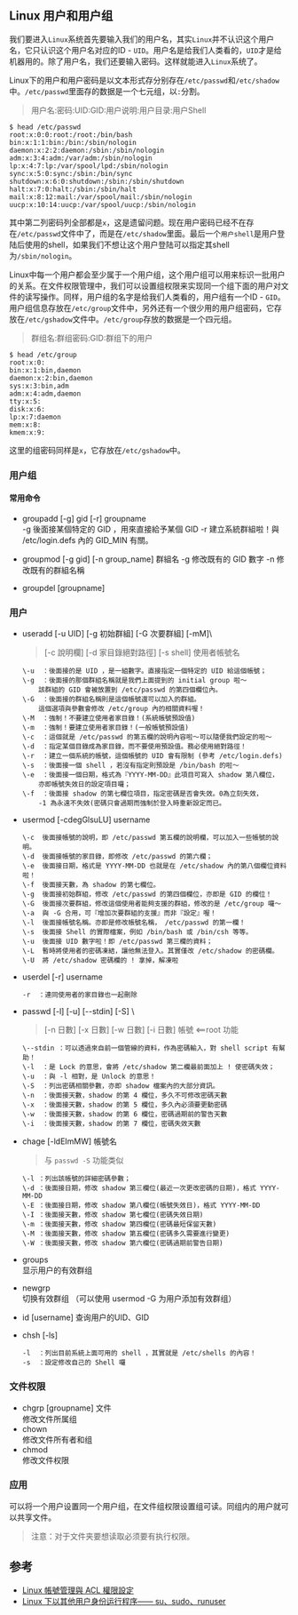 ## Linux 用户和用户组
我们要进入`Linux`系统首先要输入我们的用户名，其实`Linux`并不认识这个用户名，它只认识这个用户名对应的ID - `UID`。用户名是给我们人类看的，`UID`才是给机器用的。除了用户名，我们还要输入密码。这样就能进入`Linux`系统了。

Linux下的用户和用户密码是以文本形式存分别存在`/etc/passwd`和`/etc/shadow`中。`/etc/passwd`里面存的数据是一个七元组，以`:`分割。
> 用户名:密码:UID:GID:用户说明:用户目录:用户Shell
``` shell
$ head /etc/passwd
root:x:0:0:root:/root:/bin/bash
bin:x:1:1:bin:/bin:/sbin/nologin
daemon:x:2:2:daemon:/sbin:/sbin/nologin
adm:x:3:4:adm:/var/adm:/sbin/nologin
lp:x:4:7:lp:/var/spool/lpd:/sbin/nologin
sync:x:5:0:sync:/sbin:/bin/sync
shutdown:x:6:0:shutdown:/sbin:/sbin/shutdown
halt:x:7:0:halt:/sbin:/sbin/halt
mail:x:8:12:mail:/var/spool/mail:/sbin/nologin
uucp:x:10:14:uucp:/var/spool/uucp:/sbin/nologin
```
其中第二列密码列全部都是`x`，这是遗留问题。现在用户密码已经不在存在`/etc/passwd`文件中了，而是在`/etc/shadow`里面。最后一个`用户shell`是用户登陆后使用的shell，如果我们不想让这个用户登陆可以指定其shell为`/sbin/nologin`。

Linux中每一个用户都会至少属于一个用户组，这个用户组可以用来标识一批用户的关系。在文件权限管理中，我们可以设置组权限来实现同一个组下面的用户对文件的读写操作。同样，用户组的名字是给我们人类看的，用户组有一个ID - `GID`。用户组信息存放在`/etc/group`文件中，另外还有一个很少用的用户组密码，它存放在`/etc/gshadow`文件中。`/etc/group`存放的数据是一个四元组。
> 群组名:群组密码:GID:群组下的用户
```
$ head /etc/group
root:x:0:
bin:x:1:bin,daemon
daemon:x:2:bin,daemon
sys:x:3:bin,adm
adm:x:4:adm,daemon
tty:x:5:
disk:x:6:
lp:x:7:daemon
mem:x:8:
kmem:x:9:
```
这里的组密码同样是`x`，它存放在`/etc/gshadow`中。


### 用户组
#### 常用命令  
- groupadd [-g] gid [-r] groupname    
    \-g  後面接某個特定的 GID ，用來直接給予某個 GID 
    \-r  建立系統群組啦！與 /etc/login.defs 內的 GID_MIN 有關。   

- groupmod [-g gid] [-n group_name] 群組名
    \-g  修改既有的 GID 數字
    \-n  修改既有的群組名稱

- groupdel [groupname]

### 用户

- useradd [-u UID] [-g 初始群組] [-G 次要群組] [-mM]\
    >  [-c 說明欄] [-d 家目錄絕對路徑] [-s shell] 使用者帳號名
    ```
    \-u  ：後面接的是 UID ，是一組數字。直接指定一個特定的 UID 給這個帳號；
    \-g  ：後面接的那個群組名稱就是我們上面提到的 initial group 啦～
        該群組的 GID 會被放置到 /etc/passwd 的第四個欄位內。
    \-G  ：後面接的群組名稱則是這個帳號還可以加入的群組。
        這個選項與參數會修改 /etc/group 內的相關資料喔！
    \-M  ：強制！不要建立使用者家目錄！(系統帳號預設值)
    \-m  ：強制！要建立使用者家目錄！(一般帳號預設值)
    \-c  ：這個就是 /etc/passwd 的第五欄的說明內容啦～可以隨便我們設定的啦～
    \-d  ：指定某個目錄成為家目錄，而不要使用預設值。務必使用絕對路徑！
    \-r  ：建立一個系統的帳號，這個帳號的 UID 會有限制 (參考 /etc/login.defs)
    \-s  ：後面接一個 shell ，若沒有指定則預設是 /bin/bash 的啦～
    \-e  ：後面接一個日期，格式為『YYYY-MM-DD』此項目可寫入 shadow 第八欄位，
        亦即帳號失效日的設定項目囉；
    \-f  ：後面接 shadow 的第七欄位項目，指定密碼是否會失效。0為立刻失效，
        -1 為永遠不失效(密碼只會過期而強制於登入時重新設定而已。
    ```

- usermod [-cdegGlsuLU] username 
    ```      
    \-c  後面接帳號的說明，即 /etc/passwd 第五欄的說明欄，可以加入一些帳號的說明。
    \-d  後面接帳號的家目錄，即修改 /etc/passwd 的第六欄；
    \-e  後面接日期，格式是 YYYY-MM-DD 也就是在 /etc/shadow 內的第八個欄位資料啦！
    \-f  後面接天數，為 shadow 的第七欄位。
    \-g  後面接初始群組，修改 /etc/passwd 的第四個欄位，亦即是 GID 的欄位！
    \-G  後面接次要群組，修改這個使用者能夠支援的群組，修改的是 /etc/group 囉～
    \-a  與 -G 合用，可『增加次要群組的支援』而非『設定』喔！
    \-l  後面接帳號名稱。亦即是修改帳號名稱， /etc/passwd 的第一欄！
    \-s  後面接 Shell 的實際檔案，例如 /bin/bash 或 /bin/csh 等等。
    \-u  後面接 UID 數字啦！即 /etc/passwd 第三欄的資料；
    \-L  暫時將使用者的密碼凍結，讓他無法登入。其實僅改 /etc/shadow 的密碼欄。
    \-U  將 /etc/shadow 密碼欄的 ! 拿掉，解凍啦
    ```

- userdel [-r] username
    ```
    -r  ：連同使用者的家目錄也一起刪除
    ```

- passwd [-l] [-u] [--stdin] [-S] \
    >  [-n 日數] [-x 日數] [-w 日數] [-i 日數] 帳號 <==root 功能
    ```
    \--stdin ：可以透過來自前一個管線的資料，作為密碼輸入，對 shell script 有幫助！
    \-l  ：是 Lock 的意思，會將 /etc/shadow 第二欄最前面加上 ! 使密碼失效；
    \-u  ：與 -l 相對，是 Unlock 的意思！
    \-S  ：列出密碼相關參數，亦即 shadow 檔案內的大部分資訊。
    \-n  ：後面接天數，shadow 的第 4 欄位，多久不可修改密碼天數
    \-x  ：後面接天數，shadow 的第 5 欄位，多久內必須要更動密碼
    \-w  ：後面接天數，shadow 的第 6 欄位，密碼過期前的警告天數
    \-i  ：後面接天數，shadow 的第 7 欄位，密碼失效天數
    ```

- chage [-ldEImMW] 帳號名
    > 与 `passwd -S` 功能类似
    ```
    \-l ：列出該帳號的詳細密碼參數；
    \-d ：後面接日期，修改 shadow 第三欄位(最近一次更改密碼的日期)，格式 YYYY-MM-DD
    \-E ：後面接日期，修改 shadow 第八欄位(帳號失效日)，格式 YYYY-MM-DD
    \-I ：後面接天數，修改 shadow 第七欄位(密碼失效日期)
    \-m ：後面接天數，修改 shadow 第四欄位(密碼最短保留天數)
    \-M ：後面接天數，修改 shadow 第五欄位(密碼多久需要進行變更)
    \-W ：後面接天數，修改 shadow 第六欄位(密碼過期前警告日期)
    ```
- groups     
    显示用户的有效群组

- newgrp    
    切换有效群组 （可以使用 usermod -G 为用户添加有效群组）

- id [username]
    查询用户的UID、GID

- chsh [-ls]
    ```
    -l  ：列出目前系統上面可用的 shell ，其實就是 /etc/shells 的內容！
    -s  ：設定修改自己的 Shell 囉
    ```
### 文件权限

- chgrp [groupname] 文件    
    修改文件所属组
- chown    
    修改文件所有者和组
- chmod    
    修改文件权限

### 应用
可以将一个用户设置同一个用户组，在文件组权限设置组可读。同组内的用户就可以共享文件。
> 注意：对于文件夹要想读取必须要有执行权限。

## 参考
- [Linux 帳號管理與 ACL 權限設定](http://linux.vbird.org/linux_basic/0410accountmanager.php)  
- [Linux 下以其他用户身份运行程序—— su、sudo、runuser](http://www.cnblogs.com/bodhitree/p/6018369.html) 

